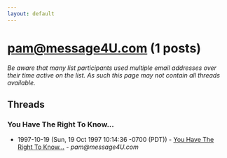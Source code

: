 ```yaml
---
layout: default
---
```


# pam@message4U.com (1 posts)

_Be aware that many list participants used multiple email addresses over their time active on the list. As such this page may not contain all threads available._

## Threads

### You Have The Right To Know...
+ 1997-10-19 (Sun, 19 Oct 1997 10:14:36 -0700 (PDT)) - [You Have The Right To Know...](/archive/1997/10/88e3a91166843908c188071ddc4879f2df7cefa09e850e80c99393a5078d5323) - _pam@message4U.com_

